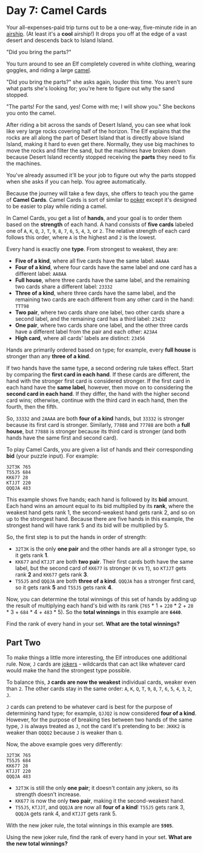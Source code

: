 # Day 7: Camel Cards

Your all-expenses-paid trip turns out to be a one-way, five-minute ride in an
[airship](https://en.wikipedia.org/wiki/Airship). (At least it's a **cool**
airship!) It drops you off at the edge of a vast desert and descends back to
Island Island.

"Did you bring the parts?"

You turn around to see an Elf completely covered in white clothing, wearing
goggles, and riding a large [camel](https://en.wikipedia.org/wiki/Dromedary).

"Did you bring the parts?" she asks again, louder this time. You aren't sure
what parts she's looking for; you're here to figure out why the sand stopped.

"The parts! For the sand, yes! Come with me; I will show you." She beckons you
onto the camel.

After riding a bit across the sands of Desert Island, you can see what look like
very large rocks covering half of the horizon. The Elf explains that the rocks
are all along the part of Desert Island that is directly above Island Island,
making it hard to even get there. Normally, they use big machines to move the
rocks and filter the sand, but the machines have broken down because Desert
Island recently stopped receiving the **parts** they need to fix the machines.

You've already assumed it'll be your job to figure out why the parts stopped
when she asks if you can help. You agree automatically.

Because the journey will take a few days, she offers to teach you the game of
**Camel Cards**. Camel Cards is sort of similar to
[poker](https://en.wikipedia.org/wiki/List_of_poker_hands) except it's designed
to be easier to play while riding a camel.

In Camel Cards, you get a list of **hands**, and your goal is to order them
based on the **strength** of each hand. A hand consists of **five cards**
labeled one of `A`, `K`, `Q`, `J`, `T`, `9`, `8`, `7`, `6`, `5`, `4`, `3`, or
`2`. The relative strength of each card follows this order, where `A` is the
highest and `2` is the lowest.

Every hand is exactly one **type**. From strongest to weakest, they are:

- **Five of a kind**, where all five cards have the same label: `AAAAA`
- **Four of a kind**, where four cards have the same label and one card has a
  different label: `AA8AA`
- **Full house**, where three cards have the same label, and the remaining two
  cards share a different label: `23332`
- **Three of a kind**, where three cards have the same label, and the remaining
  two cards are each different from any other card in the hand: `TTT98`
- **Two pair**, where two cards share one label, two other cards share a second
  label, and the remaining card has a third label: `23432`
- **One pair**, where two cards share one label, and the other three cards have
  a different label from the pair and each other: `A23A4`
- **High card**, where all cards' labels are distinct: `23456`

Hands are primarily ordered based on type; for example, every **full house** is
stronger than any **three of a kind**.

If two hands have the same type, a second ordering rule takes effect. Start by
comparing the **first card in each hand**. If these cards are different, the
hand with the stronger first card is considered stronger. If the first card in
each hand have the **same label**, however, then move on to considering the
**second card in each hand**. If they differ, the hand with the higher second
card wins; otherwise, continue with the third card in each hand, then the
fourth, then the fifth.

So, `33332` and `2AAAA` are both **four of a kind** hands, but `33332` is
stronger because its first card is stronger. Similarly, `77888` and `77788` are
both a **full house**, but `77888` is stronger because its third card is
stronger (and both hands have the same first and second card).

To play Camel Cards, you are given a list of hands and their corresponding
**bid** (your puzzle input). For example:

```
32T3K 765
T55J5 684
KK677 28
KTJJT 220
QQQJA 483
```

This example shows five hands; each hand is followed by its **bid** amount. Each
hand wins an amount equal to its bid multiplied by its **rank**, where the
weakest hand gets rank 1, the second-weakest hand gets rank 2, and so on up to
the strongest hand. Because there are five hands in this example, the strongest
hand will have rank 5 and its bid will be multiplied by 5.

So, the first step is to put the hands in order of strength:

- `32T3K` is the only **one pair** and the other hands are all a stronger type,
  so it gets rank **1**.
- `KK677` and `KTJJT` are both **two pair**. Their first cards both have the
  same label, but the second card of `KK677` is stronger (`K` vs `T`), so
  `KTJJT` gets rank **2** and `KK677` gets rank **3**.
- `T55J5` and `QQQJA` are both **three of a kind**. `QQQJA` has a stronger first
  card, so it gets rank **5** and `T55J5` gets rank **4**.

Now, you can determine the total winnings of this set of hands by adding up the
result of multiplying each hand's bid with its rank (`765` \* 1 + `220` \* 2 +
`28` \* 3 + `684` \* 4 + `483` \* 5). So the **total winnings** in this example
are **`6440`**.

Find the rank of every hand in your set. **What are the total winnings?**

## Part Two

To make things a little more interesting, the Elf introduces one additional
rule. Now, `J` cards are
[jokers](<https://en.wikipedia.org/wiki/Joker_(playing_card)>) - wildcards that
can act like whatever card would make the hand the strongest type possible.

To balance this, **`J` cards are now the weakest** individual cards, weaker even
than `2`. The other cards stay in the same order: `A`, `K`, `Q`, `T`, `9`, `8`,
`7`, `6`, `5`, `4`, `3`, `2`, `J`.

`J` cards can pretend to be whatever card is best for the purpose of determining
hand type; for example, `QJJQ2` is now considered **four of a kind**. However,
for the purpose of breaking ties between two hands of the same type, `J` is
always treated as `J`, not the card it's pretending to be: `JKKK2` is weaker
than `QQQQ2` because `J` is weaker than `Q`.

Now, the above example goes very differently:

```
32T3K 765
T55J5 684
KK677 28
KTJJT 220
QQQJA 483
```

- `32T3K` is still the only **one pair**; it doesn't contain any jokers, so its
  strength doesn't increase.
- `KK677` is now the only **two pair**, making it the second-weakest hand.
- `T55J5`, `KTJJT`, and `QQQJA` are now all **four of a kind**! `T55J5` gets
  rank 3, `QQQJA` gets rank 4, and `KTJJT` gets rank 5.

With the new joker rule, the total winnings in this example are **`5905`**.

Using the new joker rule, find the rank of every hand in your set. **What are
the new total winnings?**
